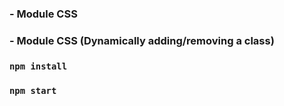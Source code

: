 ### - Module CSS
### - Module CSS (Dynamically adding/removing a class)

### `npm install`
### `npm start`